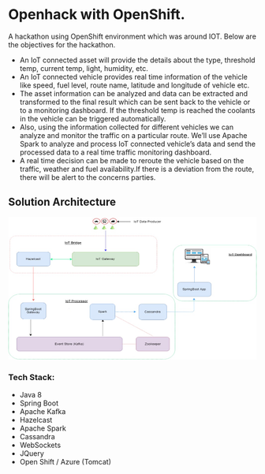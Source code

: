 # Openhack with OpenShift.
A hackathon using OpenShift environment which was around IOT. Below are the objectives for the hackathon.

* An IoT connected asset will provide the details about the type, threshold temp, current temp, light, humidity, etc.
* An IoT connected vehicle provides real time information of the vehicle like speed, fuel level, route name, latitude and longitude of vehicle etc.
* The asset information can be analyzed and data can be extracted and transformed to the final result which can be sent back to the vehicle or to a monitoring dashboard. If the threshold temp is reached the coolants in the vehicle can be triggered automatically.
* Also, using the information collected for different vehicles we can analyze and monitor the traffic on a particular route. We’ll use Apache Spark to analyze and process IoT connected vehicle’s data and send the processed data to a real time traffic monitoring dashboard.
* A real time decision can be made to reroute the vehicle based on the traffic, weather and fuel availability.If there is a deviation from the route, there will be alert to the concerns parties.

## Solution Architecture
![](Solution_Arch_IOT.jpg)

### Tech Stack:
* Java 8
* Spring Boot
* Apache Kafka
* Hazelcast
* Apache Spark 
* Cassandra
* WebSockets
* JQuery
* Open Shift / Azure (Tomcat)


